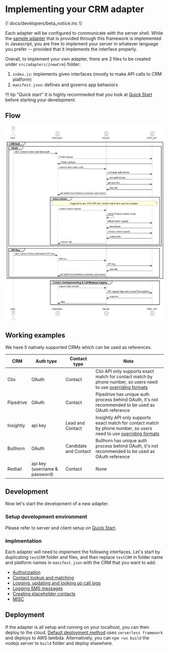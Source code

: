 # Implementing your CRM adapter

{! docs/developers/beta_notice.inc !}

Each adapter will be configured to communicate with the server shell. While the [sample adapter](https://github.com/ringcentral/rc-unified-crm-extension/blob/FrameworkRefactor/src/adapters/testCRM/index.js) that is provided through this framework is implemented in Javascript, you are free to implement your server in whatever language you prefer -- provided that it implements the interface properly. 

Overall, to implement your own adapter, there are 2 files to be created under `src/adapters/{newCrm}` folder:

1. `index.js`: implements given interfaces (mostly to make API calls to CRM platform)
2. `manifest.json`: defines and governs app behaviors

!!! tip "Quick start"
    It is highly recommeded that you look at [Quick Start](./quick-start.md) before starting your development.

## Flow

![Flow](../img/flow.png)

## Working examples

We have 5 natively supported CRMs which can be used as references.

|CRM|Auth type|Contact type|Note|
|------------------|-----------------|-------------|-------------|
|Clio|OAuth|Contact|Clio API only supports exact match for contact match by phone number, so users need to use [overriding formats](../users//settings.md#phone-number-formats)|
|Pipedrive|OAuth|Contact|Pipedrive has unique auth process behind OAuth, it's not recommended to be used as OAuth reference|
|Insightly|api key|Lead and Contact|Insightly API only supports exact match for contact match by phone number, so users need to use [overriding formats](../users//settings.md#phone-number-formats)|
|Bullhorn|OAuth|Candidate and Contact|Bullhorn has unique auth process behind OAuth, it's not recommended to be used as OAuth reference|
|Redtail|api key (username & password)|Contact|None|

## Development

Now let's start the development of a new adapter.

### Setup development environment

Please refer to server and client setup on [Quick Start](quick-start.md).

### Implmentation 

Each adapter will need to implement the following interfaces. Let's start by duplicating `testCRM` folder and files, and then replace `testCRM` in folder name and platform names in `manifest.json` with the CRM that you want to add.

* [Authorization](auth.md)
* [Contact lookup and matching](contact-matching.md)
* [Logging, updating and looking up call logs](logging-calls.md)
* [Logging SMS messages](logging-sms.md)
* [Creating placeholder contacts](placeholder-contacts.md)
* [MISC](misc.md)

## Deployment

If the adapter is all setup and running on your localhost, you can then deploy to the cloud. [Default deployment method](deploy.md) uses `serverless framework` and deploys to AWS lambda. Alternatively, you can `npm run build` the nodejs server to `build` folder and deploy elsewhere.